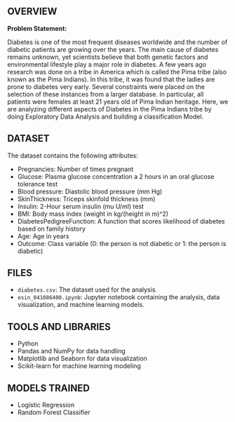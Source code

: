 ## OVERVIEW

**Problem Statement:**

Diabetes is one of the most frequent diseases worldwide and the number of diabetic patients are growing over the years. 
The main cause of diabetes remains unknown, yet scientists believe that both genetic factors and environmental lifestyle 
play a major role in diabetes.
A few years ago research was done on a tribe in America which is called the Pima tribe (also known as the Pima Indians). In this
tribe, it was found that the ladies are prone to diabetes very early. Several constraints were placed on the selection of these
instances from a larger database. In particular, all patients were females at least 21 years old of Pima Indian heritage. Here, we are
analyzing different aspects of Diabetes in the Pima Indians tribe by doing Exploratory Data Analysis and building a classification Model.


## DATASET
The dataset contains the following attributes:
- Pregnancies: Number of times pregnant
- Glucose: Plasma glucose concentration a 2 hours in an oral glucose tolerance test
- Blood pressure: Diastolic blood pressure (mm Hg)
- SkinThickness: Triceps skinfold thickness (mm)
- Insulin: 2-Hour serum insulin (mu U/ml) test
- BMI: Body mass index (weight in kg/(height in m)^2)
- DiabetesPedigreeFunction: A function that scores likelihood of diabetes based on family history
- Age: Age in years
- Outcome: Class variable (0: the person is not diabetic or 1: the person is diabetic)

## FILES
- `diabetes.csv`: The dataset used for the analysis.
- `esin_041086400.ipynb`: Jupyter notebook containing the analysis, data visualization, and machine learning models.

## TOOLS AND LIBRARIES
- Python
- Pandas and NumPy for data handling
- Matplotlib and Seaborn for data visualization
- Scikit-learn for machine learning modeling

## MODELS TRAINED
- Logistic Regression
- Random Forest Classifier


